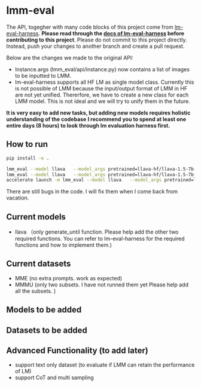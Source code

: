 # lmm-eval

The API, togegher with many code blocks of this project come from [lm-eval-harness](https://github.com/EleutherAI/lm-evaluation-harness). **Please read through the [docs of lm-eval-harness](https://github.com/EleutherAI/lm-evaluation-harness/tree/main/docs) before contributing to this project**. Please do not commit to this project directly. Instead, push your changes to another branch and create a pull request.

Below are the changes we made to the original API:

- Instance.args (lmm_eval/api/instance.py) now contains a list of images to be inputted to LMM.
- lm-eval-harness supports all HF LM as single model class. Currently this is not possible of LMM because the input/output format of LMM in HF are not yet unified. Thererfore, we have to create a new class for each LMM model. This is not ideal and we will try to unify them in the future.

**It is very easy to add new tasks, but adding new models requires holistic understanding of the codebase**
**I recommend you to spend at least one entire days (8 hours) to look through lm evaluation harness first.**

## How to run

```bash
pip install -e .
```

```bash
lmm_eval --model llava   --model_args pretrained=llava-hf/llava-1.5-7b-hf   --tasks mmmu     --device cuda:0 --batch_size 2 # I have not tested this yet.
lmm_eval --model llava   --model_args pretrained=llava-hf/llava-1.5-7b-hf   --tasks mme_llava_prompt      --device cuda:0 --batch_size 2  # I have not tested this yet.
accelerate launch -m lmm_eval --model llava   --model_args pretrained=llava-hf/llava-1.5-7b-hf   --tasks mme_llava_prompt --device cuda:0 --batch_size 2 # I have not tested this yet.
```
There are still bugs in the code. I will fix them when I come back from vacation.
## Current models

- llava （only generate_until function. Please help add the other two required functions. You can refer to lm-eval-harness for the required functions and how to implement them.)

## Current datasets
- MME (no extra prompts. work as expected)
- MMMU (only two subsets. I have not runned them yet Please help add all the subsets. )




## Models to be added


## Datasets to be added


## Advanced Functionality (to add later)
- support text only dataset (to evaluate if LMM can retain the performance of LM)
- support CoT and multi sampling 
